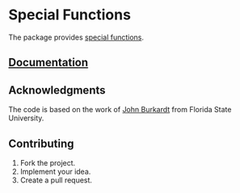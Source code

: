 # Special Functions

The package provides [special functions][wiki].

## [Documentation][doc]

## Acknowledgments

The code is based on the work of [John Burkardt][burkardt] from Florida State
University.

## Contributing

1. Fork the project.
2. Implement your idea.
3. Create a pull request.

[wiki]: https://en.wikipedia.org/wiki/Special_functions
[burkardt]: http://people.sc.fsu.edu/~jburkardt/i.html

[doc]: http://godoc.org/github.com/ready-steady/special
